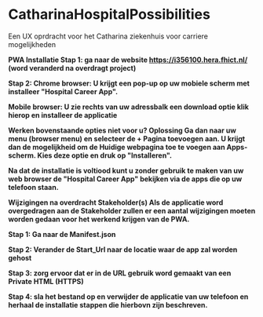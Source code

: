 # CatharinaHospitalPossibilities
 Een UX oprdracht voor het Catharina ziekenhuis voor carriere mogelijkheden

 <b>PWA Installatie<b>
 Stap 1:
 ga naar de website https://i356100.hera.fhict.nl/ (word veranderd na overdragt project)

 Stap 2: 
 Chrome browser:
 U krijgt een pop-up op uw mobiele scherm met installeer "Hospital Career App".

 Mobile browser:
 U zie rechts van uw adressbalk een download optie klik hierop en installeer de applicatie

 Werken bovenstaande opties niet voor u?
 Oplossing Ga dan naar uw menu (browser menu) en selecteer de + Pagina toevoegen aan.
 U krijgt dan de mogelijkheid om de Huidige webpagina toe te voegen aan Apps-scherm.
 Kies deze optie en druk op "Installeren".

 Na dat de installatie is voltiood kunt u zonder gebruik te maken van uw web browser de "Hospital Career App" bekijken via de apps die op uw telefoon staan.

 Wijzigingen na overdracht Stakeholder(s)
 Als de applicatie word overgedragen aan de Stakeholder zullen er een aantal wijzigingen moeten worden gedaan voor het werkend krijgen van de PWA.

 Stap 1:
 Ga naar de Manifest.json

 Stap 2: 
 Verander de Start_Url naar de locatie waar de app zal worden gehost

 Stap 3: zorg ervoor dat er in de URL gebruik word gemaakt van een Private HTML (HTTPS)

 Stap 4: sla het bestand op en verwijder de applicatie van uw telefoon en herhaal de installatie stappen die hierbovn zijn beschreven.




